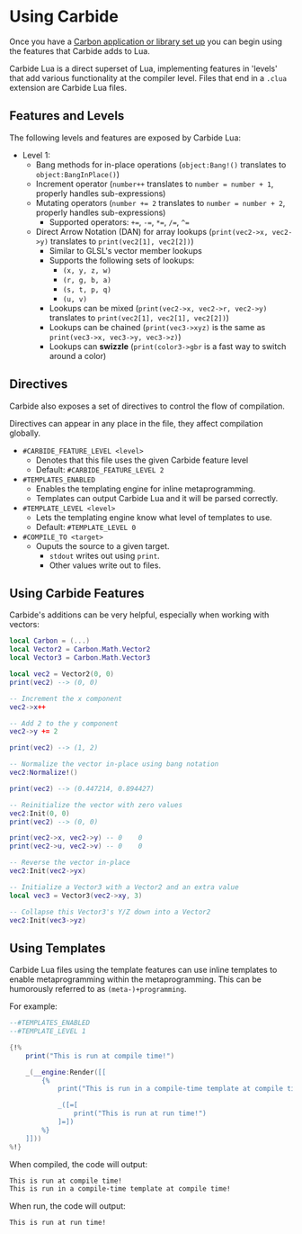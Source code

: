 # Using Carbide
Once you have a [Carbon application or library set up](Getting_Started) you can begin using the features that Carbide adds to Lua.

Carbide Lua is a direct superset of Lua, implementing features in 'levels' that add various functionality at the compiler level. Files that end in a `.clua` extension are Carbide Lua files.

## Features and Levels
The following levels and features are exposed by Carbide Lua:

- Level 1:
	- Bang methods for in-place operations (`object:Bang!()` translates to `object:BangInPlace()`)
	- Increment operator (`number++` translates to `number = number + 1`, properly handles sub-expressions)
	- Mutating operators (`number += 2` translates to `number = number + 2`, properly handles sub-expressions)
		- Supported operators: `+=`, `-=`, `*=`, `/=`, `^=`
	- Direct Arrow Notation (DAN) for array lookups (`print(vec2->x, vec2->y)` translates to `print(vec2[1], vec2[2])`)
		- Similar to GLSL's vector member lookups
		- Supports the following sets of lookups:
			- `(x, y, z, w)`
			- `(r, g, b, a)`
			- `(s, t, p, q)`
			- `(u, v)`
		- Lookups can be mixed (`print(vec2->x, vec2->r, vec2->y)` translates to `print(vec2[1], vec2[1], vec2[2])`)
		- Lookups can be chained (`print(vec3->xyz)` is the same as `print(vec3->x, vec3->y, vec3->z)`)
		- Lookups can **swizzle** (`print(color3->gbr` is a fast way to switch around a color)

## Directives
Carbide also exposes a set of directives to control the flow of compilation.

Directives can appear in any place in the file, they affect compilation globally.

- `#CARBIDE_FEATURE_LEVEL <level>`
	- Denotes that this file uses the given Carbide feature level
	- Default: `#CARBIDE_FEATURE_LEVEL 2`
- `#TEMPLATES_ENABLED`
	- Enables the templating engine for inline metaprogramming.
	- Templates can output Carbide Lua and it will be parsed correctly.
- `#TEMPLATE_LEVEL <level>`
	- Lets the templating engine know what level of templates to use.
	- Default: `#TEMPLATE_LEVEL 0`
- `#COMPILE_TO <target>`
	- Ouputs the source to a given target.
		- `stdout` writes out using `print`.
		- Other values write out to files.

## Using Carbide Features
Carbide's additions can be very helpful, especially when working with vectors:

```lua
local Carbon = (...)
local Vector2 = Carbon.Math.Vector2
local Vector3 = Carbon.Math.Vector3

local vec2 = Vector2(0, 0)
print(vec2) --> (0, 0)

-- Increment the x component
vec2->x++

-- Add 2 to the y component
vec2->y += 2

print(vec2) --> (1, 2)

-- Normalize the vector in-place using bang notation
vec2:Normalize!()

print(vec2) --> (0.447214, 0.894427)

-- Reinitialize the vector with zero values
vec2:Init(0, 0)
print(vec2) --> (0, 0)

print(vec2->x, vec2->y) -- 0	0
print(vec2->u, vec2->v) -- 0	0

-- Reverse the vector in-place
vec2:Init(vec2->yx)

-- Initialize a Vector3 with a Vector2 and an extra value
local vec3 = Vector3(vec2->xy, 3)

-- Collapse this Vector3's Y/Z down into a Vector2
vec2:Init(vec3->yz)
```

## Using Templates
Carbide Lua files using the template features can use inline templates to enable metaprogramming within the metaprogramming. This can be humorously referred to as `(meta-)+programming`.

For example:

```lua
--#TEMPLATES_ENABLED
--#TEMPLATE_LEVEL 1

{!%
	print("This is run at compile time!")

	_(__engine:Render([[
		{%
			print("This is run in a compile-time template at compile time!")

			_([=[
				print("This is run at run time!")
			]=])
		%}
	]]))
%!}
```

When compiled, the code will output:
```html
This is run at compile time!
This is run in a compile-time template at compile time!
```

When run, the code will output:
```html
This is run at run time!
```